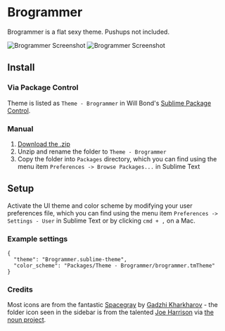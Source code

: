 # Brogrammer

Brogrammer is a flat sexy theme. Pushups not included.

![Brogrammer Screenshot](http://i.imgur.com/7EPa8Wm.png)
![Brogrammer Screenshot](http://i.imgur.com/hXE6jYP.png)

## Install

### Via Package Control

Theme is listed as `Theme - Brogrammer` in Will Bond's [Sublime Package Control](https://sublime.wbond.net).

### Manual

1. [Download the .zip](https://github.com/kenwheeler/brogrammer-theme/archive/master.zip)
2. Unzip and rename the folder to `Theme - Brogrammer`
3. Copy the folder into `Packages` directory, which you can find using the menu item `Preferences -> Browse Packages...` in Sublime Text

## Setup

Activate the UI theme and color scheme by modifying your user preferences file, which you can find using the menu item `Preferences -> Settings - User` in Sublime Text or by clicking `cmd + ,` on a Mac.

### Example settings
```
{
  "theme": "Brogrammer.sublime-theme",
  "color_scheme": "Packages/Theme - Brogrammer/brogrammer.tmTheme"
}
```

### Credits

Most icons are from the fantastic [Spacegray](https://github.com/kkga/spacegray) by [Gadzhi Kharkharov](https://github.com/kkga/) - the folder icon seen in the sidebar is from the talented [Joe Harrison](http://thenounproject.com/joe_harrison/) via [the noun project](http://thenounproject.com/). 
